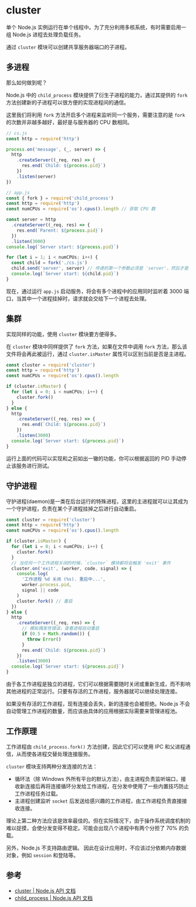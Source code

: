 # cluster

单个 Node.js 实例运行在单个线程中。为了充分利用多核系统，有时需要启用一组 Node.js 进程去处理负载任务。

通过 `cluster` 模块可以创建共享服务器端口的子进程。

## 多进程

那么如何做到呢？

Node.js 中的 `child_process` 模块提供了衍生子进程的能力，通过其提供的 `fork` 方法创建新的子进程可以很方便的实现进程间的通信。

这里我们将利用 `fork` 方法开启多个进程来监听同一个服务，需要注意的是 `fork` 的次数并非越多越好，最好是与服务器的 CPU 数相同。

```js
// cs.js
const http = require('http')

process.on('message', (_, server) => {
  http
    .createServer((_req, res) => {
      res.end(`Child: ${process.pid}`)
    })
    .listen(server)
})

// app.js
const { fork } = require('child_process')
const http = require('http')
const numCPUs = require('os').cpus().length // 获取 CPU 数

const server = http
  .createServer((_req, res) => {
    res.end(`Parent: ${process.pid}`)
  })
  .listen(3000)
console.log(`Server start: ${process.pid}`)

for (let i = 1; i < numCPUs; i++) {
  const child = fork('./cs.js')
  child.send('server', server) // 传递的第一个参数必须是 'server'，然后才是 server 实例
  console.log(`Server start: ${child.pid}`)
}
```

现在，通过运行 `app.js` 启动服务，将会有多个进程中的应用同时监听着 3000 端口，当其中一个进程挂掉时，请求就会交给下一个进程去处理。

## 集群

实现同样的功能，使用 `cluster` 模块要方便得多。

在 `cluster` 模块中同样提供了 `fork` 方法，如果在文件中调用 `fork` 方法，那么该文件将会再此被运行，通过 `cluster.isMaster` 属性可以区别当前是否是主进程。

```js
const cluster = require('cluster')
const http = require('http')
const numCPUs = require('os').cpus().length

if (cluster.isMaster) {
  for (let i = 0; i < numCPUs; i++) {
    cluster.fork()
  }
} else {
  http
    .createServer((_req, res) => {
      res.end(`Child: ${process.pid}`)
    })
    .listen(3000)
  console.log(`Server start: ${process.pid}`)
}
```

运行上面的代码可以实现和之前如出一辙的功能，你可以根据返回的 PID 手动停止该服务进行测试。

## 守护进程

守护进程(daemon)是一类在后台运行的特殊进程，这里的主进程就可以让其成为一个守护进程，负责在某个子进程挂掉之后进行自动重启。

```js
const cluster = require('cluster')
const http = require('http')
const numCPUs = require('os').cpus().length

if (cluster.isMaster) {
  for (let i = 0; i < numCPUs; i++) {
    cluster.fork()
  }
  // 当任何一个工作进程关闭的时候，`cluster` 模块都将会触发 'exit' 事件
  cluster.on('exit', (worker, code, signal) => {
    console.log(
      '工作进程 %d 关闭 (%s). 重启中...',
      worker.process.pid,
      signal || code
    )
    cluster.fork() // 重启
  })
} else {
  http
    .createServer((_req, res) => {
      // 模拟偶发性错误，查看进程自动重启
      if (0.5 > Math.random()) {
        throw Error()
      }
      res.end(`Child: ${process.pid}`)
    })
    .listen(3000)
  console.log(`Server start: ${process.pid}`)
}
```

由于各工作进程是独立的进程，它们可以根据需要随时关闭或重新生成，而不影响其他进程的正常运行。只要有存活的工作进程，服务器就可以继续处理连接。

如果没有存活的工作进程，现有连接会丢失，新的连接也会被拒绝。Node.js 不会自动管理工作进程的数量，而应该由具体的应用根据实际需要来管理进程池。

## 工作原理

工作进程由 `child_process.fork()` 方法创建，因此它们可以使用 IPC 和父进程通信，从而使各进程交替处理连接服务。

`cluster` 模块支持两种分发连接的方法：

- 循环法（除 Windows 外所有平台的默认方法），由主进程负责监听端口，接收新连接后再将连接循环分发给工作进程，在分发中使用了一些内置技巧防止工作进程任务过载。
- 主进程创建监听 `socket` 后发送给感兴趣的工作进程，由工作进程负责直接接收连接。

理论上第二种方法应该是效率最佳的。但在实际情况下，由于操作系统调度机制的难以捉摸，会使分发变得不稳定。可能会出现八个进程中有两个分担了 70% 的负载。

另外，Node.js 不支持路由逻辑。 因此在设计应用时，不应该过分依赖内存数据对象，例如 `session` 和登陆等。

## 参考

- [cluster | Node.js API 文档](http://nodejs.cn/api/cluster.html)
- [child_process | Node.js API 文档](http://nodejs.cn/api/child_process.html)
